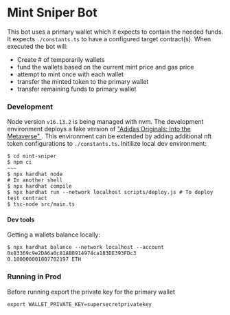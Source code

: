 # Mint Sniper Bot

This bot uses a primary wallet which it expects to contain the needed funds. It expects `./constants.ts` to have a configured target contract(s). When executed the bot will:
- Create # of temporarily wallets 
- fund the wallets based on the current mint price and gas price
- attempt to mint once with each wallet
- transfer the minted token to the primary wallet
- transfer remaining funds to primary wallet


### Development 
Node version `v16.13.2` is being managed with nvm. The development environment deploys a fake version of ["Adidas Originals: Into the Metaverse" ](https://etherscan.io/address/0x28472a58a490c5e09a238847f66a68a47cc76f0f#code).
This environment can be extended by adding additional nft token configurations to `./constants.ts`.
Initilize local dev environment: 
```
$ cd mint-sniper
$ npm ci
~~~
$ npx hardhat node 
# In another shell
$ npx hardhat compile
$ npx hardhat run --network localhost scripts/deploy.js # To deploy test contract
$ tsc-node src/main.ts
```

#### Dev tools 
Getting a wallets balance locally:
```
$ npx hardhat balance --network localhost --account 0x83369c9e2DA6a0c81AB0914974ca183DE393FDc3 
0.100000001807702197 ETH
```


### Running in Prod
Before running export the private key for the primary wallet
```
export WALLET_PRIVATE_KEY=supersecretprivatekey 
```
